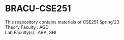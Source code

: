 # BRACU-CSE251
<html>
  <body>
  This respository contains materials of CSE251 Spring'23 <br/>
  Theory Faculty : AGD <br/>
  Lab Faculty(s) : ABA, SHI
  </body>
</html>
